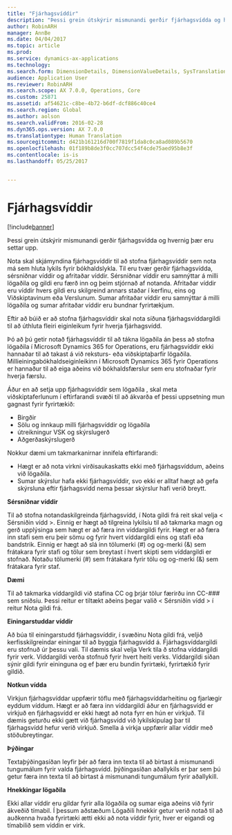 ```yaml
---
title: "Fjárhagsvíddir"
description: "Þessi grein útskýrir mismunandi gerðir fjárhagsvídda og hvernig þær eru settar upp."
author: RobinARH
manager: AnnBe
ms.date: 04/04/2017
ms.topic: article
ms.prod: 
ms.service: dynamics-ax-applications
ms.technology: 
ms.search.form: DimensionDetails, DimensionValueDetails, SysTranslationDetail
audience: Application User
ms.reviewer: RobinARH
ms.search.scope: AX 7.0.0, Operations, Core
ms.custom: 25871
ms.assetid: af54621c-c8be-4b72-b6df-dcf886c40ce4
ms.search.region: Global
ms.author: aolson
ms.search.validFrom: 2016-02-28
ms.dyn365.ops.version: AX 7.0.0
ms.translationtype: Human Translation
ms.sourcegitcommit: d421b161216d700f7819f1da8c0ca8ad089b5670
ms.openlocfilehash: 01f189b8de3f0cc707dcc54f4cde75aed95b8e3f
ms.contentlocale: is-is
ms.lasthandoff: 05/25/2017


---
```


# <a name="financial-dimensions"></a>Fjárhagsvíddir

[!include[banner](../includes/banner.md)]


Þessi grein útskýrir mismunandi gerðir fjárhagsvídda og hvernig þær eru settar upp.

Nota skal skjámyndina fjárhagsvíddir til að stofna fjárhagsvíddir sem nota má sem hluta lykils fyrir bókhaldslykla. Til eru tvær gerðir fjárhagsvídda, sérsniðnar víddir og afritaðar víddir. Sérsniðnar víddir eru samnýttar á milli lögaðila og gildi eru færð inn og þeim stjórnað af notanda. Afritaðar víddir eru víddir hvers gildi eru skilgreind annars staðar í kerfinu, eins og Viðskiptavinum eða Verslunum. Sumar afritaðar víddir eru samnýttar á milli lögaðila og sumar afritaðar víddir eru bundnar fyrirtækjum. 

Eftir að búið er að stofna fjárhagsvíddir skal nota síðuna fjárhagsvíddargildi til að úthluta fleiri eiginleikum fyrir hverja fjárhagsvídd. 

Þó að þú getir notað fjárhagsvíddir til að tákna lögaðila án þess að stofna lögaðila í Microsoft Dynamics 365 for Operations, eru fjárhagsvíddir ekki hannaðar til að takast á við reksturs- eða viðskiptaþarfir lögaðila. Millieiningabókhaldseiginleikinn í Microsoft Dynamics 365 fyrir Operations er hannaður til að eiga aðeins við bókhaldsfærslur sem eru stofnaðar fyrir hverja færslu. 

Áður en að setja upp fjárhagsvíddir sem lögaðila , skal meta viðskiptaferlunum í eftirfarandi svæði til að ákvarða ef þessi uppsetning mun gagnast fyrir fyrirtækið:

-   Birgðir
-   Sölu og innkaup milli fjárhagsvíddir og lögaðila
-   útreikningur VSK og skýrslugerð
-   Aðgerðaskýrslugerð

Nokkur dæmi um takmarkanirnar innifela eftirfarandi:

-   Hægt er að nota virkni virðisaukaskatts ekki með fjárhagsvíddum, aðeins við lögaðila.
-   Sumar skýrslur hafa ekki fjárhagsvíddir, svo ekki er alltaf hægt að gefa skýrsluna eftir fjárhagsvídd nema þessar skýrslur hafi verið breytt.

**Sérsniðnar víddir** 

Til að stofna notandaskilgreinda fjárhagsvídd, í Nota gildi frá reit skal velja &lt; Sérsniðin vídd &gt;. Einnig er hægt að tilgreina lykilsíu til að takmarka magn og gerð upplýsinga sem hægt er að færa inn víddargildi fyrir. Hægt er að færa inn stafi sem eru þeir sömu og fyrir hvert víddargildi eins og stafi eða bandstrik. Einnig er hægt að slá inn tölumerki (\#) og og-merki (&) sem frátakara fyrir stafi og tölur sem breytast í hvert skipti sem víddargildi er stofnað. Notaðu tölumerki (\#) sem frátakara fyrir tölu og og-merki (&) sem frátakara fyrir staf. 

**Dæmi** 

Til að takmarka víddargildi við stafina CC og þrjár tölur færirðu inn CC-\#\#\# sem sniðsíu. Þessi reitur er tiltækt aðeins þegar valið &lt; Sérsniðin vídd &gt; í reitur Nota gildi frá. 

**Einingarstuddar víddir** 

Að búa til einingarstudd fjárhagsvíddir, í svæðinu Nota gildi frá, veljið kerfisskilgreindar einingar til að byggja fjárhagsvídd á. Fjárhagsvíddargildi eru stofnuð úr þessu vali. Til dæmis skal velja Verk tila ð stofna víddargildi fyrir verk. Víddargildi verða stofnuð fyrir hvert heiti verks. Víddargildi síðan sýnir gildi fyrir eininguna og ef þær eru bundin fyrirtæki, fyrirtækið fyrir gildið. 

**Notkun vídda** 

Virkjun fjárhagsvíddar uppfærir töflu með fjárhagsvíddarheitinu og fjarlægir eyddum víddum. Hægt er að færa inn víddargildi áður en fjárhagsvídd er virkjuð en fjárhagsvídd er ekki hægt að nota fyrr en hún er virkjuð. Til dæmis geturðu ekki gætt við fjárhagsvídd við lykilskipulag þar til fjárhagsvídd hefur verið virkjuð. Smella á virkja uppfærir allar víddir með stöðubreytingar. 

**Þýðingar** 

Textaþýðingasíðan leyfir þér að færa inn texta til að birtast á mismunandi tungumálum fyrir valda fjárhagsvídd. þýðingasíðan aðallykils er þar sem þú getur færa inn texta til að birtast á mismunandi tungumálum fyrir aðallykill. 

**Hnekkingar lögaðila** 

Ekki allar víddir eru gildar fyrir alla lögaðila og sumar eiga aðeins við fyrir ákveðið tímabil. Í þessum aðstæðum Lögaðili hnekkir getur verið notað til að auðkenna hvaða fyrirtæki ætti ekki að nota víddir fyrir, hver er eigandi og tímabilið sem víddin er virk.






